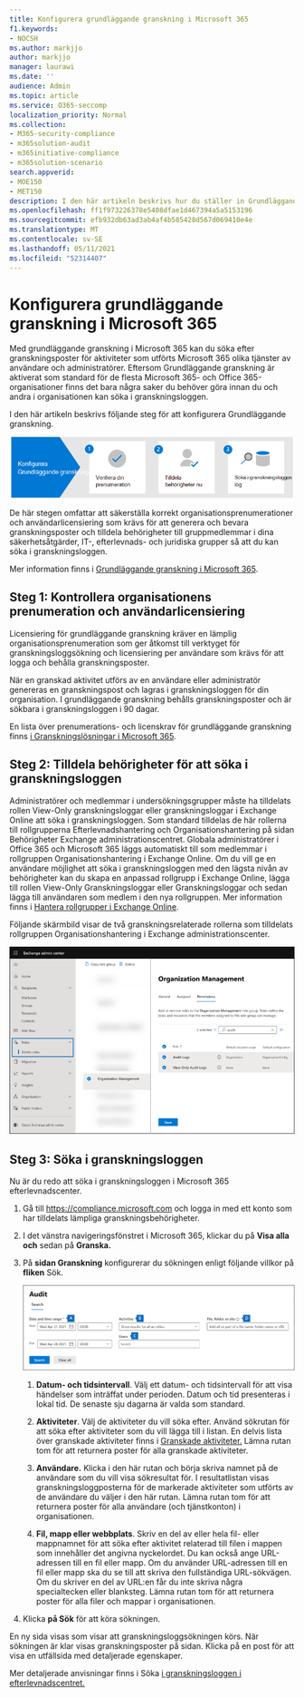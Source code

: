 ```yaml
---
title: Konfigurera grundläggande granskning i Microsoft 365
f1.keywords:
- NOCSH
ms.author: markjjo
author: markjjo
manager: laurawi
ms.date: ''
audience: Admin
ms.topic: article
ms.service: O365-seccomp
localization_priority: Normal
ms.collection:
- M365-security-compliance
- m365solution-audit
- m365initiative-compliance
- m365solution-scenario
search.appverid:
- MOE150
- MET150
description: I den här artikeln beskrivs hur du ställer in Grundläggande granskning så att du kan börja söka efter granskningsaktiviteter som utförs av användare och administratörer i organisationen.
ms.openlocfilehash: ff1f973226378e5408dfae1d467394a5a5153196
ms.sourcegitcommit: efb932db63ad3ab4af4b585428d567d069410e4e
ms.translationtype: MT
ms.contentlocale: sv-SE
ms.lasthandoff: 05/11/2021
ms.locfileid: "52314407"
---
```

# <a name="set-up-basic-auditing-in-microsoft-365"></a>Konfigurera grundläggande granskning i Microsoft 365

Med grundläggande granskning i Microsoft 365 kan du söka efter granskningsposter för aktiviteter som utförts Microsoft 365 olika tjänster av användare och administratörer. Eftersom Grundläggande granskning är aktiverat som standard för de flesta Microsoft 365- och Office 365-organisationer finns det bara några saker du behöver göra innan du och andra i organisationen kan söka i granskningsloggen.

I den här artikeln beskrivs följande steg för att konfigurera Grundläggande granskning.

![Steg för att konfigurera grundläggande granskning](../media/BasicAuditingWorkflow.png)

De här stegen omfattar att säkerställa korrekt organisationsprenumerationer och användarlicensiering som krävs för att generera och bevara granskningsposter och tilldela behörigheter till gruppmedlemmar i dina säkerhetsåtgärder, IT-, efterlevnads- och juridiska grupper så att du kan söka i granskningsloggen.

Mer information finns i [Grundläggande granskning i Microsoft 365](auditing-solutions-overview.md#basic-auditing).

## <a name="step-1-verify-organization-subscription-and-user-licensing"></a>Steg 1: Kontrollera organisationens prenumeration och användarlicensiering

Licensiering för grundläggande granskning kräver en lämplig organisationsprenumeration som ger åtkomst till verktyget för granskningsloggsökning och licensiering per användare som krävs för att logga och behålla granskningsposter.

När en granskad aktivitet utförs av en användare eller administratör genereras en granskningspost och lagras i granskningsloggen för din organisation. I grundläggande granskning behålls granskningsposter och är sökbara i granskningsloggen i 90 dagar.

En lista över prenumerations- och licenskrav för grundläggande granskning finns [i Granskningslösningar i Microsoft 365](auditing-solutions-overview.md#licensing-requirements).

## <a name="step-2-assign-permissions-to-search-the-audit-log"></a>Steg 2: Tilldela behörigheter för att söka i granskningsloggen

Administratörer och medlemmar i undersökningsgrupper måste ha tilldelats rollen View-Only granskningsloggar eller granskningsloggar i Exchange Online att söka i granskningsloggen. Som standard tilldelas de här rollerna till rollgrupperna  Efterlevnadshantering och Organisationshantering på sidan Behörigheter Exchange administrationscentret. Globala administratörer i Office 365 och Microsoft 365 läggs automatiskt till som medlemmar i rollgruppen Organisationshantering i Exchange Online. Om du vill ge en användare möjlighet att söka i granskningsloggen med den lägsta nivån av behörigheter kan du skapa en anpassad rollgrupp i Exchange Online, lägga till rollen View-Only Granskningsloggar eller Granskningsloggar och sedan lägga till användaren som medlem i den nya rollgruppen. Mer information finns i [Hantera rollgrupper i Exchange Online](/Exchange/permissions-exo/role-groups).

Följande skärmbild visar de två granskningsrelaterade rollerna som tilldelats rollgruppen Organisationshantering i Exchange administrationscenter.

![Granska roller som tilldelats rollgrupp i Exchange Online](../media/EACAuditRoles.png)

## <a name="step-3-search-the-audit-log"></a>Steg 3: Söka i granskningsloggen

Nu är du redo att söka i granskningsloggen i Microsoft 365 efterlevnadscenter.

1. Gå till <https://compliance.microsoft.com> och logga in med ett konto som har tilldelats lämpliga granskningsbehörigheter.

2. I det vänstra navigeringsfönstret i Microsoft 365, klickar du på **Visa alla och** sedan på **Granska.**

3. På **sidan Granskning** konfigurerar du sökningen enligt följande villkor på **fliken** Sök. 

   ![Konfigurationsinställningar för granskningsloggsökning](../media/AuditLogSearchToolMCCCallouts.png)

   1. **Datum- och tidsintervall**. Välj ett datum- och tidsintervall för att visa händelser som inträffat under perioden. Datum och tid presenteras i lokal tid. De senaste sju dagarna är valda som standard.
  
   2. **Aktiviteter**. Välj de aktiviteter du vill söka efter. Använd sökrutan för att söka efter aktiviteter som du vill lägga till i listan. En delvis lista över granskade aktiviteter finns i [Granskade aktiviteter.](search-the-audit-log-in-security-and-compliance.md#audited-activities) Lämna rutan tom för att returnera poster för alla granskade aktiviteter.
  
   3. **Användare.**  Klicka i den här rutan och börja skriva namnet på de användare som du vill visa sökresultat för. I resultatlistan visas granskningsloggposterna för de markerade aktiviteter som utförts av de användare du väljer i den här rutan. Lämna rutan tom för att returnera poster för alla användare (och tjänstkonton) i organisationen.
  
   4. **Fil, mapp eller webbplats**. Skriv en del av eller hela fil- eller mappnamnet för att söka efter aktivitet relaterad till filen i mappen som innehåller det angivna nyckelordet. Du kan också ange URL-adressen till en fil eller mapp. Om du använder URL-adressen till en fil eller mapp ska du se till att skriva den fullständiga URL-sökvägen. Om du skriver en del av URL:en får du inte skriva några specialtecken eller blanksteg. Lämna rutan tom för att returnera poster för alla filer och mappar i organisationen.

4. Klicka **på Sök** för att köra sökningen.

En ny sida visas som visar att granskningsloggsökningen körs. När sökningen är klar visas granskningsposter på sidan. Klicka på en post för att visa en utfällsida med detaljerade egenskaper.

Mer detaljerade anvisningar finns i Söka [i granskningsloggen i efterlevnadscentret.](search-the-audit-log-in-security-and-compliance.md)

